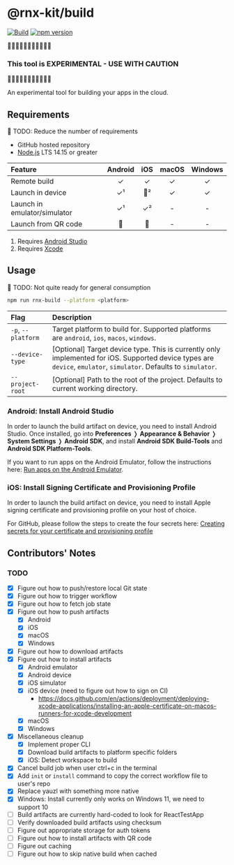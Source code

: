 # @rnx-kit/build

[![Build](https://github.com/microsoft/rnx-kit/actions/workflows/build.yml/badge.svg)](https://github.com/microsoft/rnx-kit/actions/workflows/build.yml)
[![npm version](https://img.shields.io/npm/v/@rnx-kit/build)](https://www.npmjs.com/package/@rnx-kit/build)

🚧🚧🚧🚧🚧🚧🚧🚧🚧🚧🚧

### This tool is EXPERIMENTAL - USE WITH CAUTION

🚧🚧🚧🚧🚧🚧🚧🚧🚧🚧🚧

An experimental tool for building your apps in the cloud.

## Requirements

🚧 TODO: Reduce the number of requirements

- GitHub hosted repository
- [Node.js](https://nodejs.org/en/download/) LTS 14.15 or greater

| Feature                      | Android | iOS | macOS | Windows |
| :--------------------------- | :-----: | :-: | :---: | :-----: |
| Remote build                 |    ✓    |  ✓  |   ✓   |    ✓    |
| Launch in device             |   ✓¹    | 🚧² |   ✓   |    ✓    |
| Launch in emulator/simulator |   ✓¹    | ✓²  |   -   |    -    |
| Launch from QR code          |   🚧    | 🚧  |   -   |    -    |

1. Requires [Android Studio](https://developer.android.com/studio)
2. Requires [Xcode](https://developer.apple.com/xcode/)

## Usage

🚧 TODO: Not quite ready for general consumption

```sh
npm run rnx-build --platform <platform>
```

| Flag               | Description                                                                                                                                                       |
| :----------------- | :---------------------------------------------------------------------------------------------------------------------------------------------------------------- |
| `-p`, `--platform` | Target platform to build for. Supported platforms are `android`, `ios`, `macos`, `windows`.                                                                       |
| `--device-type`    | [Optional] Target device type. This is currently only implemented for iOS. Supported device types are `device`, `emulator`, `simulator`. Defaults to `simulator`. |
| `--project-root`   | [Optional] Path to the root of the project. Defaults to current working directory.                                                                                |

### Android: Install Android Studio

In order to launch the build artifact on device, you need to install Android
Studio. Once installed, go into **Preferences** ❭ **Appearance & Behavior** ❭
**System Settings** ❭ **Android SDK**, and install **Android SDK Build-Tools**
and **Android SDK Platform-Tools**.

If you want to run apps on the Android Emulator, follow the instructions here:
[Run apps on the Android Emulator](https://developer.android.com/studio/run/emulator).

### iOS: Install Signing Certificate and Provisioning Profile

In order to launch the build artifact on device, you need to install Apple
signing certificate and provisioning profile on your host of choice.

For GitHub, please follow the steps to create the four secrets here:
[Creating secrets for your certificate and provisioning profile](https://docs.github.com/en/actions/deployment/deploying-xcode-applications/installing-an-apple-certificate-on-macos-runners-for-xcode-development#creating-secrets-for-your-certificate-and-provisioning-profile)

## Contributors' Notes

### TODO

- [x] Figure out how to push/restore local Git state
- [x] Figure out how to trigger workflow
- [x] Figure out how to fetch job state
- [x] Figure out how to push artifacts
  - [x] Android
  - [x] iOS
  - [x] macOS
  - [x] Windows
- [x] Figure out how to download artifacts
- [x] Figure out how to install artifacts
  - [x] Android emulator
  - [x] Android device
  - [x] iOS simulator
  - [x] iOS device (need to figure out how to sign on CI)
    - https://docs.github.com/en/actions/deployment/deploying-xcode-applications/installing-an-apple-certificate-on-macos-runners-for-xcode-development
  - [x] macOS
  - [x] Windows
- [x] Miscellaneous cleanup
  - [x] Implement proper CLI
  - [x] Download build artifacts to platform specific folders
  - [x] iOS: Detect workspace to build
- [x] Cancel build job when user ctrl+c in the terminal
- [x] Add `init` or `install` command to copy the correct workflow file to
      user's repo
- [x] Replace yauzl with something more native
- [x] Windows: Install currently only works on Windows 11, we need to support 10
- [ ] Build artifacts are currently hard-coded to look for ReactTestApp
- [ ] Verify downloaded build artifacts using checksum
- [ ] Figure out appropriate storage for auth tokens
- [ ] Figure out how to install artifacts with QR code
- [ ] Figure out caching
- [ ] Figure out how to skip native build when cached
